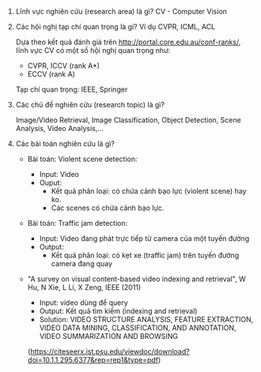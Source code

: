 1. Lĩnh vực nghiên cứu (research area) là gì?
    CV - Computer Vision

2. Các hội nghị tạp chí quan trọng là gì? Ví dụ CVPR, ICML, ACL

    Dựa theo kết quả đánh giá trên http://portal.core.edu.au/conf-ranks/, lĩnh vực CV có một số hội nghị quan trọng như:
    
      * CVPR, ICCV (rank A*)
      * ECCV (rank A)
    
    Tạp chí quan trọng: IEEE, Springer
    
3. Các chủ đề nghiên cứu (research topic) là gì?

    Image/Video Retrieval, Image Classification, Object Detection, Scene Analysis, Video Analysis,...

4. Các bài toán nghiên cứu là gì?
    * Bài toán: Violent scene detection:
        * Input: Video
        * Ouput:
            * Kết quả phân loại: có chứa cảnh bạo lực (violent scene) hay ko.
            * Các scenes có chứa cảnh bạo lực.
    
    * Bài toán: Traffic jam detection:
        * Input: Video đang phát trực tiếp từ camera của một tuyến đường
        * Output:
            * Kết quả phân loại: có kẹt xe (traffic jam) trên tuyến đường camera đang quay

    * "A survey on visual content-based video indexing and retrieval", W Hu, N Xie, L Li, X Zeng, IEEE (2011)
		* Input: video dùng để query
		* Output: Kết quả tìm kiếm (indexing and retrieval)
		* Solution: VIDEO STRUCTURE ANALYSIS, FEATURE EXTRACTION, VIDEO DATA MINING, CLASSIFICATION, AND ANNOTATION, VIDEO SUMMARIZATION AND BROWSING
		
		(https://citeseerx.ist.psu.edu/viewdoc/download?doi=10.1.1.295.6377&rep=rep1&type=pdf)

